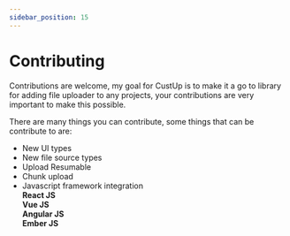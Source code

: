```yaml
---
sidebar_position: 15
---
```


# Contributing

Contributions are welcome, my goal for CustUp is to make it a go to library for adding file uploader to any projects, your contributions are very important to make this possible.  
  
There are many things you can contribute, some things that can be contribute to are:
  
- New UI types
- New file source types
- Upload Resumable
- Chunk upload
- Javascript framework integration  
    **React JS**  
    **Vue JS**  
    **Angular JS**  
    **Ember JS**  
